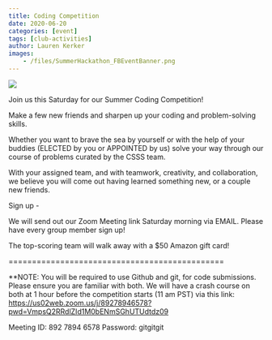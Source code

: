 ```yaml
---
title: Coding Competition
date: 2020-06-20
categories: [event]
tags: [club-activities]
author: Lauren Kerker
images:
    - /files/SummerHackathon_FBEventBanner.png 
---
```

![](/files/SummerHackathon_FBEventBanner.png)

Join us this Saturday for our Summer Coding Competition!

Make a few new friends and sharpen up your coding and problem-solving skills. 

Whether you want to brave the sea by yourself or with the help of your buddies (ELECTED by you or APPOINTED by us) solve your way through our course of problems curated by the CSSS team.

With your assigned team, and with teamwork, creativity, and collaboration, we believe you will come out having learned something new, or a couple new friends.

Sign up - [](bit.ly/cssscompetition)

We will send out our Zoom Meeting link Saturday morning via EMAIL. Please have every group member sign up!

The top-scoring team will walk away with a $50 Amazon gift card!

==============================================

**NOTE: You will be required to use Github and git, for code submissions. Please ensure you are familiar with both. We will have a crash course on both at 1 hour before the competition starts (11 am PST) via this link: https://us02web.zoom.us/j/89278946578?pwd=VmpsQ2RRdlZId1M0bENmSGhUTUdtdz09

Meeting ID: 892 7894 6578
Password: gitgitgit